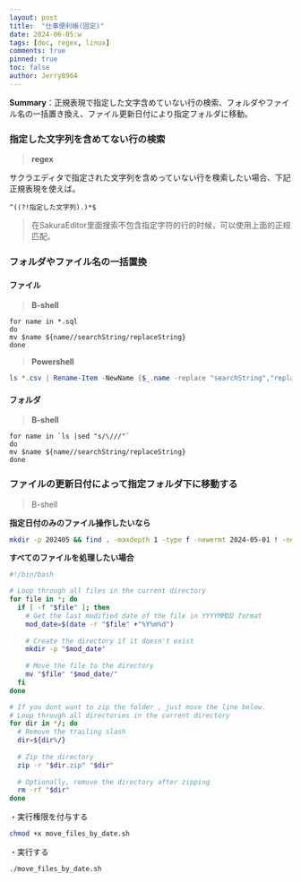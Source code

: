 ```yaml
---
layout: post
title:  "仕事便利帳(固定)"
date: 2024-06-05:w
tags: [doc, regex, linux]
comments: true
pinned: true
toc: false
author: Jerry8964
---
```






**Summary**：正規表現で指定した文字含めていない行の検索、フォルダやファイル名の一括置き換え、ファイル更新日付により指定フォルダに移動。

### 指定した文字列を含めてない行の検索

> **regex**

サクラエディタで指定された文字列を含めっていない行を検索したい場合、下記正規表現を使えば。

```
^((?!指定した文字列).)*$
```

> 在SakuraEditor里面搜索不包含指定字符的行的时候，可以使用上面的正规匹配。



### フォルダやファイル名の一括置換

#### ファイル

> **B-shell**

```shell
for name in *.sql
do
mv $name ${name//searchString/replaceString}
done
```

> **Powershell**

```powershell
ls *.csv | Rename-Item -NewName {$_.name -replace "searchString","replaceString"}
```

#### フォルダ

> **B-shell**

```shell
for name in `ls |sed "s/\///"`
do
mv $name ${name//searchString/replaceString}
done
```



### ファイルの更新日付によって指定フォルダ下に移動する

> B-shell

**指定日付のみのファイル操作したいなら**

```bash
mkdir -p 202405 && find . -maxdepth 1 -type f -newermt 2024-05-01 ! -newermt 2024-06-01 -exec mv "{}" 202405/ \;
```



**すべてのファイルを処理したい場合**

```bash
#!/bin/bash

# Loop through all files in the current directory
for file in *; do
  if [ -f "$file" ]; then
    # Get the last modified date of the file in YYYYMMDD format
    mod_date=$(date -r "$file" +"%Y%m%d")
    
    # Create the directory if it doesn't exist
    mkdir -p "$mod_date"
    
    # Move the file to the directory
    mv "$file" "$mod_date/"
  fi
done

# If you dont want to zip the folder , just move the line below.
# Loop through all directories in the current directory
for dir in */; do
  # Remove the trailing slash
  dir=${dir%/}
  
  # Zip the directory
  zip -r "$dir.zip" "$dir"
  
  # Optionally, remove the directory after zipping
  rm -rf "$dir"
done

```

・実行権限を付与する

```bash
chmod +x move_files_by_date.sh
```

・実行する

```bash
./move_files_by_date.sh
```





